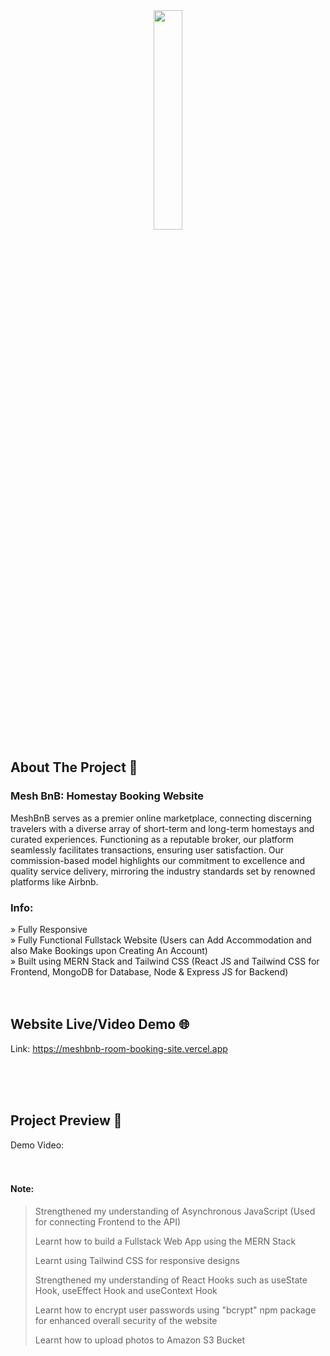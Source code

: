 <div align='center'><img style="width:30%" src= https://github.com/CodeWithSomesh/Room-Booking-Site-MERN/assets/123357802/2d92ab14-7679-4ff3-9171-80845ac774df
 target='_blank' /></div>


<h2>About The Project 📖</h2>
<h3>Mesh BnB: Homestay Booking Website</h3>
<p>MeshBnB serves as a premier online marketplace, connecting discerning travelers with a diverse array of short-term and long-term homestays and curated experiences. Functioning as a reputable broker, our platform seamlessly facilitates transactions, ensuring user satisfaction. Our commission-based model highlights our commitment to excellence and quality service delivery, mirroring the industry standards set by renowned platforms like Airbnb. </p>

<h3>Info:</h3>
» Fully Responsive
<br>
» Fully Functional Fullstack Website (Users can Add Accommodation and also Make Bookings upon Creating An Account)
<br>
» Built using MERN Stack and Tailwind CSS (React JS and Tailwind CSS for Frontend, MongoDB for Database, Node & Express JS for Backend)

<br>
<br>
<br>

## Website Live/Video Demo 🌐
Link: https://meshbnb-room-booking-site.vercel.app

<br>
<br>
<br>

<h2>Project Preview 📸</h2>
Demo Video: 

<br>
<br>
<br>

#### Note:
> Strengthened my understanding of Asynchronous JavaScript (Used for connecting Frontend to the API)
> 
> Learnt how to build a Fullstack Web App using the MERN Stack
>
> Learnt using Tailwind CSS for responsive designs
>
> Strengthened my understanding of React Hooks such as useState Hook, useEffect Hook and useContext Hook
>
> Learnt how to encrypt user passwords using "bcrypt" npm package for enhanced overall security of the website
>
> Learnt how to upload photos to Amazon S3 Bucket 



